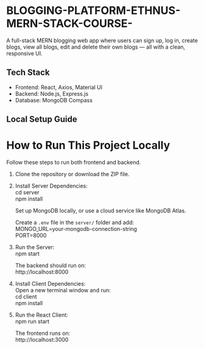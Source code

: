 # BLOGGING-PLATFORM-ETHNUS-MERN-STACK-COURSE-

A full-stack MERN blogging web app where users can sign up, log in, create blogs, view all blogs, edit and delete their own blogs — all with a clean, responsive UI.

##  Tech Stack

- Frontend: React, Axios, Material UI  
- Backend: Node.js, Express.js  
- Database: MongoDB Compass

##  Local Setup Guide

# How to Run This Project Locally

Follow these steps to run both frontend and backend.

1. Clone the repository or download the ZIP file.

2. Install Server Dependencies:  
   cd server  
   npm install  

   Set up MongoDB locally, or use a cloud service like MongoDB Atlas.
  
   Create a `.env` file in the `server/` folder and add:  
   MONGO_URL=your-mongodb-connection-string  
   PORT=8000  

3. Run the Server:  
   npm start  

   The backend should run on:  
   http://localhost:8000  

4. Install Client Dependencies:  
   Open a new terminal window and run:  
   cd client  
   npm install  

5. Run the React Client:  
   npm run start  

   The frontend runs on:  
   http://localhost:3000
